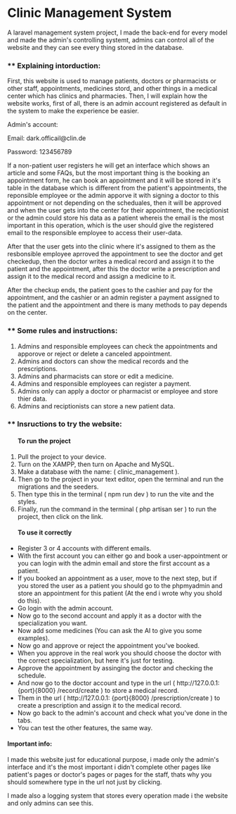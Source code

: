 # Clinic Management System
<p>A laravel management system project, I made the back-end for every model and made the admin's controlling systemt, admins can control all of the website and they can see every thing stored in the database.</p>
<h3>** Explaining intorduction:</h3>
First, this website is used to manage patients, doctors or pharmacists or other staff, appointments, medicines stord, and other things in a medical center which has clinics and pharmacies.
Then, I will explain how the website works, first of all, there is an admin account registered as default in the system to make the experience be easier.
<div>
  <p>Admin's account:</p>
  <p>Email: dark.officail@clin.de</p>
  <p>Password: 123456789</p>
</div>
<p>
  If a non-patient user registers he will get an interface which shows an article and some FAQs, but the most important thing is the booking an appointment form, he can book an appointment and it will be stored in it's table in the database which is different from the patient's appointments, the reponsible employee or the admin apporve it with signing a doctor to this appointment or not depending on the scheduales, then it will be approved and when the user gets into the center for their appointment, the reciptionist or the admin could store his data as a patient whereis the email is the most important in this operation, which is the user should give the registered email to the responsible employee to access their user-data.
</p>
<p>
  After that the user gets into the clinic where it's assigned to them as the resbonsible employee aprroved the appointment to see the doctor and get checkedup,  then the doctor writes a medical record and assign it to the patient and the appointment, after this the doctor write a prescription and assign it to the medical record and assign a medicine to it.
</p>
<p>
  After the checkup ends, the patient goes to the cashier and pay for the appointment, and the cashier or an admin register a payment assigned to the patient and the appointment and there is many methods to pay depends on the center.
</p>
<h3>** Some rules and instructions:</h3>
<p>
  <ol>
    <li>Admins and responsible employees can check the appointments and apporove or reject or delete a canceled appointment.</li>
    <li>Admins and doctors can show the medical records and the prescriptions.</li>
    <li>Admins and pharmacists can store or edit a medicine.</li>
    <li>Admins and responsible employees can register a payment.</li>
    <li>Admins only can apply a doctor or pharmacist or employee and store thier data.</li>
    <li>Admins and reciptionists can store a new patient data.</li>
  </ol>
</p>
<h3>** Insructions to try the website:</h3>
<p>
  <ol>
    <h4>To run the project</h4>
    <li>Pull the project to your device.</li>
    <li>Turn on the XAMPP, then turn on Apache and MySQL.</li>
    <li>Make a database with the name: ( clinic_management ).</li>
    <li>Then go to the project in your text editor, open the terminal and run the migrations and the seeders.</li>
    <li>Then type this in the terminal ( npm run dev ) to run the vite and the styles.</li>
    <li>Finally, run the command in the terminal ( php artisan ser ) to run the project, then click on the link.</li>
  </ol>
  <ul>
    <h4>To use it correctly</h4>
    <li>Register 3 or 4 accounts with different emails.</li>
    <li>With the first account you can either go and book a user-appointment or you can login with the admin email and store the first account as a patient.</li>
    <li>If you booked an appointment as a user, move to the next step, but if you stored the user as a patient you should go to the phpmyadmin and store an appointment for this patient (At the end i wrote why you shold do this).</li>
    <li>Go login with the admin account.</li>
    <li>Now go to the second account and apply it as a doctor with the specialization you want.</li>
    <li>Now add some medicines (You can ask the AI to give you some examples).</li>
    <li>Now go and approve or reject the appointment you've booked.</li>
    <li>When you approve in the real work you should choose the doctor with the correct specialization, but here it's just for testing.</li>
    <li>Approve the appointment by assinging the doctor and checking the schedule.</li>
    <li>And now go to the doctor account and type in the url ( http://127.0.0.1: {port}{8000} /record/create ) to store a medical record.</li>
    <li>Them in the url ( http://127.0.0.1: {port}{8000} /prescription/create ) to create a prescription and assign it to the medical record.</li>
    <li>Now go back to the admin's account and check what you've done in the tabs.</li>
    <li>You can test the other features, the same way.</li>
  </ul>
</p>
<h4>Important info:</h4>
<p>
  I made this website just for educational purpose, i made only the admin's interface and it's the most important i didn't complete other pages like patient's pages or doctor's
  pages or pages for the staff,  thats why you should somewhere type in the url not just by clicking.
</p>
<p>
  I made also a logging system that stores every operation made i the website and only admins can see this.
</p>
